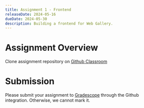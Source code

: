 ```yaml
---
title: Assignment 1 - Frontend
releaseDate: 2024-05-16
dueDate: 2024-05-30
description: Building a frontend for Web Gallery.
---
```


# Assignment Overview

Clone assignment repository on [Github Classroom](https://classroom.github.com/a/yVevoaXd)

# Submission

Please submit your assignment to [Gradescope](https://gradescope.ca/) through the Github integration. Otherwise, we cannot mark it.